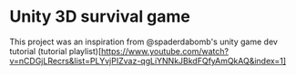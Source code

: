 # Unity 3D survival game

This project was an inspiration from @spaderdabomb's unity game dev tutorial (tutorial playlist)[https://www.youtube.com/watch?v=nCDGjLRecrs&list=PLYvjPIZvaz-qgLiYNNkJBkdFQfyAmQkAQ&index=1]
